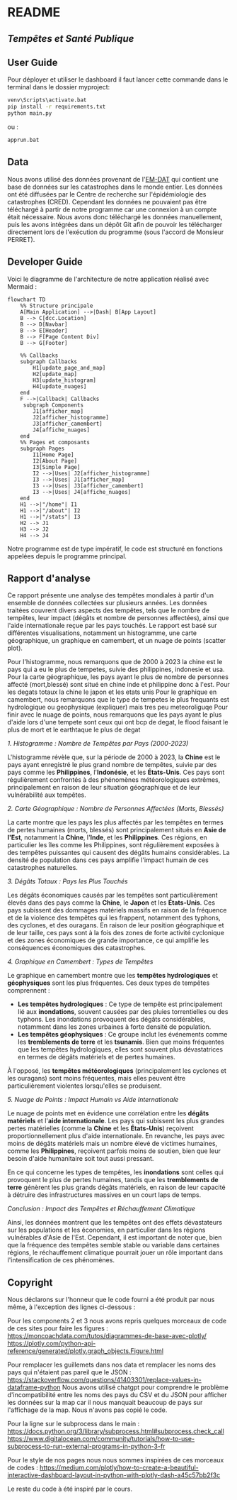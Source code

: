 # README
## _Tempêtes et Santé Publique_

## User Guide

Pour déployer et utiliser le dashboard il faut lancer cette commande dans le terminal dans le dossier myproject:

```sh
venv\Scripts\activate.bat
pip install -r requirements.txt
python main.py
```
ou :
```sh
apprun.bat
```

## Data

Nous avons utilisé des données provenant de l'[EM-DAT](https://www.emdat.be/) qui contient une base de données sur les catastrophes dans le monde entier. Les données ont été diffusées par le Centre de recherche sur l'épidémiologie des catastrophes (CRED). Cependant les données ne pouvaient pas être téléchargé à partir de notre programme car une connexion à un compte était nécessaire. Nous avons donc téléchargé les données manuellement, puis les avons intégrées dans un dépôt Git afin de pouvoir les télécharger directement lors de l'exécution du programme (sous l'accord de Monsieur PERRET).


## Developer Guide
Voici le diagramme de l'architecture de notre application réalisé avec Mermaid :
```mermaid
flowchart TD
    %% Structure principale
    A[Main Application] -->|Dash| B[App Layout]
    B --> C[dcc.Location]
    B --> D[Navbar]
    B --> E[Header]
    B --> F[Page Content Div]
    B --> G[Footer]

    %% Callbacks
    subgraph Callbacks
        H1[update_page_and_map]
        H2[update_map]
        H3[update_histogram]
        H4[update_nuages]
    end
    F -->|Callback| Callbacks
     subgraph Components
        J1[afficher_map]
        J2[afficher_histogramme]
        J3[afficher_camembert]
        J4[affiche_nuages]
    end
    %% Pages et composants
    subgraph Pages
        I1[Home Page]
        I2[About Page]
        I3[Simple Page]
        I2 -->|Uses| J2[afficher_histogramme]
        I3 -->|Uses| J1[afficher_map]
        I3 -->|Uses| J3[afficher_camembert]
        I3 -->|Uses| J4[affiche_nuages]
    end
    H1 -->|"/home"| I1
    H1 -->|"/about"| I2
    H1 -->|"/stats"| I3
    H2 --> J1
    H3 --> J2
    H4 --> J4
```

Notre programme est de type impératif, le code est structuré en fonctions appelées depuis le programme principal.


## Rapport d'analyse
Ce rapport présente une analyse des tempêtes mondiales à partir d'un ensemble de données collectées sur plusieurs années. Les données traitées couvrent divers aspects des tempêtes, tels que le nombre de tempêtes, leur impact (dégâts et nombre de personnes affectées), ainsi que l'aide internationale reçue par les pays touchés. Le rapport est basé sur différentes visualisations, notamment un histogramme, une carte géographique, un graphique en camembert, et un nuage de points (scatter plot).

Pour l'histogramme, nous remarquons que de 2000 à 2023 la chine est le pays qui a eu le plus de tempetes, suivie des philippines, indonesie et usa.
Pour la carte géographique, les pays ayant le plus de nombre de personnes affecté (mort,blessé) sont situé en chine inde et philippine donc à l'est.
Pour les degats totaux la chine le japon et les etats unis 
Pour le graphique en camembert, nous remarquons que le type de tempetes le plus frequants est hydrologique ou geophysique (expliquer) mais tres peu meteoroliguqe
Pour finir avec le nuage de points, nous remarquons que les pays ayant le plus d'aide lors d'une tempete sont ceux qui ont bcp de degat, le flood faisant le plus de mort et le earthtaque le plus de degat 

 _1. Histogramme : Nombre de Tempêtes par Pays (2000-2023)_

L'histogramme révèle que, sur la période de 2000 à 2023, la **Chine** est le pays ayant enregistré le plus grand nombre de tempêtes, suivie par des pays comme les **Philippines**, l'**Indonésie**, et les **États-Unis**. Ces pays sont régulièrement confrontés à des phénomènes météorologiques extrêmes, principalement en raison de leur situation géographique et de leur vulnérabilité aux tempêtes.

 _2. Carte Géographique : Nombre de Personnes Affectées (Morts, Blessés)_

La carte montre que les pays les plus affectés par les tempêtes en termes de pertes humaines (morts, blessés) sont principalement situés en **Asie de l'Est**, notamment la **Chine**, l'**Inde**, et les **Philippines**. Ces régions, en particulier les îles comme les Philippines, sont régulièrement exposées à des tempêtes puissantes qui causent des dégâts humains considérables. La densité de population dans ces pays amplifie l'impact humain de ces catastrophes naturelles.

 _3. Dégâts Totaux : Pays les Plus Touchés_

Les dégâts économiques causés par les tempêtes sont particulièrement élevés dans des pays comme la **Chine**, le **Japon** et les **États-Unis**. Ces pays subissent des dommages matériels massifs en raison de la fréquence et de la violence des tempêtes qui les frappent, notamment des typhons, des cyclones, et des ouragans. En raison de leur position géographique et de leur taille, ces pays sont à la fois des zones de forte activité cyclonique et des zones économiques de grande importance, ce qui amplifie les conséquences économiques des catastrophes.

 _4. Graphique en Camembert : Types de Tempêtes_

Le graphique en camembert montre que les **tempêtes hydrologiques** et **géophysiques** sont les plus fréquentes. Ces deux types de tempêtes comprennent :

- **Les tempêtes hydrologiques** : Ce type de tempête est principalement lié aux **inondations**, souvent causées par des pluies torrentielles ou des typhons. Les inondations provoquent des dégâts considérables, notamment dans les zones urbaines à forte densité de population.
- **Les tempêtes géophysiques** : Ce groupe inclut les événements comme les **tremblements de terre** et les **tsunamis**. Bien que moins fréquentes que les tempêtes hydrologiques, elles sont souvent plus dévastatrices en termes de dégâts matériels et de pertes humaines.

À l'opposé, les **tempêtes météorologiques** (principalement les cyclones et les ouragans) sont moins fréquentes, mais elles peuvent être particulièrement violentes lorsqu'elles se produisent.

 _5. Nuage de Points : Impact Humain vs Aide Internationale_

Le nuage de points met en évidence une corrélation entre les **dégâts matériels** et l'**aide internationale**. Les pays qui subissent les plus grandes pertes matérielles (comme la **Chine** et les **États-Unis**) reçoivent proportionnellement plus d'aide internationale. En revanche, les pays avec moins de dégâts matériels mais un nombre élevé de victimes humaines, comme les **Philippines**, reçoivent parfois moins de soutien, bien que leur besoin d'aide humanitaire soit tout aussi pressant.

En ce qui concerne les types de tempêtes, les **inondations** sont celles qui provoquent le plus de pertes humaines, tandis que les **tremblements de terre** génèrent les plus grands dégâts matériels, en raison de leur capacité à détruire des infrastructures massives en un court laps de temps.

_Conclusion : Impact des Tempêtes et Réchauffement Climatique_

Ainsi, les données montrent que les tempêtes ont des effets dévastateurs sur les populations et les économies, en particulier dans les régions vulnérables d'Asie de l'Est. Cependant, il est important de noter que, bien que la fréquence des tempêtes semble stable ou variable dans certaines régions, le réchauffement climatique pourrait jouer un rôle important dans l'intensification de ces phénomènes. 

## Copyright

Nous déclarons sur l'honneur que le code fourni a été produit par nous même, à l'exception des lignes ci-dessous : 
 
Pour les components 2 et 3 nous avons repris quelques morceaux de code de ces sites pour faire les figures :
https://moncoachdata.com/tutos/diagrammes-de-base-avec-plotly/
https://plotly.com/python-api-reference/generated/plotly.graph_objects.Figure.html

Pour remplacer les guillemets dans nos data et remplacer les noms des pays qui n'étaient pas pareil que le JSON :
https://stackoverflow.com/questions/41403301/replace-values-in-dataframe-python
Nous avons utilisé chatgpt pour comprendre le problème d'incompatibilité entre les noms des pays du CSV et du JSON pour afficher les données sur la map car il nous manquait beaucoup de pays sur l'affichage de la map. Nous n'avons pas copié le code.

Pour la ligne sur le subprocess dans le main : https://docs.python.org/3/library/subprocess.html#subprocess.check_call
https://www.digitalocean.com/community/tutorials/how-to-use-subprocess-to-run-external-programs-in-python-3-fr

Pour le style de nos pages nous nous sommes inspirées de ces morceaux de codes : https://medium.com/plotly/how-to-create-a-beautiful-interactive-dashboard-layout-in-python-with-plotly-dash-a45c57bb2f3c

Le reste du code à été inspiré par le cours.
